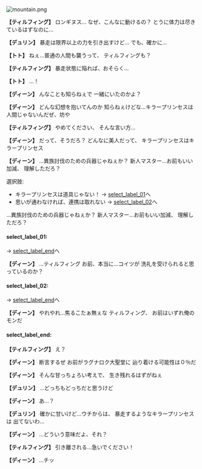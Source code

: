 
![mountain.png](../images/backgrounds/mountain.png)

**【ティルフィング】**
ロンギヌス…
なぜ、こんなに動けるの？
とうに体力は尽きているはずなのに…

**【デュリン】**
暴走は限界以上の力を引き出すけど…
でも、確かに…

**【トト】**
ねぇ…普通の人間も襲うって、
ティルフィングも？

**【ティルフィング】**
暴走状態に陥れば、おそらく…

**【トト】**
…！

**【ディーン】**
んなことも知らねぇで
一緒にいたのかよ？

**【ディーン】**
どんな幻想を抱いてんのか
知らねぇけどな…キラープリンセスは
人間じゃないんだぜ、坊や

**【ティルフィング】**
やめてください、
そんな言い方…

**【ディーン】**
だって、そうだろ？
どんなに美人だって、
キラープリンセスはキラープリンセス

**【ディーン】**
…異族討伐のための兵器じゃねぇか？
新人マスター…お前もいい加減、
理解しただろ？

選択肢:
- キラープリンセスは道具じゃない！ → [select_label_01](#select_label_01)へ
- 思いが通わなければ、連携は取れない → [select_label_02](#select_label_02)へ

…異族討伐のための兵器じゃねぇか？
新人マスター…お前もいい加減、
理解しただろ？

#### select_label_01:
 → [select_label_end](#select_label_end)へ

**【ディーン】**
…ティルフィング
お前、本当に…コイツが
洗礼を受けられると思っているのか？

#### select_label_02:
 → [select_label_end](#select_label_end)へ

**【ディーン】**
やれやれ…焦るこたぁ無ぇな
ティルフィング、
お前はいずれ俺のモンだ

#### select_label_end:

**【ティルフィング】**
え？

**【ディーン】**
断言するぜ
お前がラグナロク大聖堂に
辿り着ける可能性は０％だ

**【ディーン】**
そんな甘っちょろい考えで、
生き残れるはずがねぇ

**【デュリン】**
…どっちもどっちだと思うけど

**【ディーン】**
あ…？

**【デュリン】**
確かに甘いけど…ウチからは、
暴走するようなキラープリンセスは
出てないわ…

**【ディーン】**
…どういう意味だよ、それ？

**【ティルフィング】**
引き離される…急いでください！

**【ディーン】**
…チッ